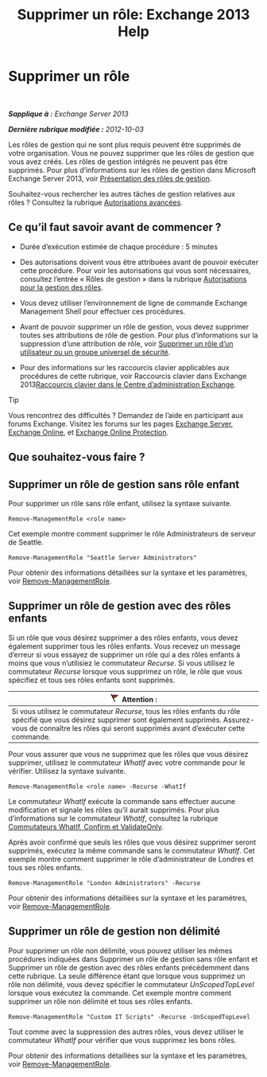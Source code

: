 ﻿---
title: 'Supprimer un rôle: Exchange 2013 Help'
TOCTitle: Supprimer un rôle
ms:assetid: 2fb6f453-f37a-4636-8353-3f9927f81298
ms:mtpsurl: https://technet.microsoft.com/fr-fr/library/Dd335178(v=EXCHG.150)
ms:contentKeyID: 50477801
ms.date: 04/24/2018
mtps_version: v=EXCHG.150
ms.translationtype: HT
---

# Supprimer un rôle

 

_**Sapplique à :** Exchange Server 2013_

_**Dernière rubrique modifiée :** 2012-10-03_

Les rôles de gestion qui ne sont plus requis peuvent être supprimés de votre organisation. Vous ne pouvez supprimer que les rôles de gestion que vous avez créés. Les rôles de gestion intégrés ne peuvent pas être supprimés. Pour plus d’informations sur les rôles de gestion dans Microsoft Exchange Server 2013, voir [Présentation des rôles de gestion](understanding-management-roles-exchange-2013-help.md).

Souhaitez-vous rechercher les autres tâches de gestion relatives aux rôles ? Consultez la rubrique [Autorisations avancées](advanced-permissions-exchange-2013-help.md).

## Ce qu’il faut savoir avant de commencer ?

  - Durée d’exécution estimée de chaque procédure : 5 minutes

  - Des autorisations doivent vous être attribuées avant de pouvoir exécuter cette procédure. Pour voir les autorisations qui vous sont nécessaires, consultez l’entrée « Rôles de gestion » dans la rubrique [Autorisations pour la gestion des rôles](role-management-permissions-exchange-2013-help.md).

  - Vous devez utiliser l’environnement de ligne de commande Exchange Management Shell pour effectuer ces procédures.

  - Avant de pouvoir supprimer un rôle de gestion, vous devez supprimer toutes ses attributions de rôle de gestion. Pour plus d’informations sur la suppression d’une attribution de rôle, voir [Supprimer un rôle d’un utilisateur ou un groupe universel de sécurité](remove-a-role-from-a-user-or-usg-exchange-2013-help.md).

  - Pour des informations sur les raccourcis clavier applicables aux procédures de cette rubrique, voir Raccourcis clavier dans Exchange 2013[Raccourcis clavier dans le Centre d’administration Exchange](keyboard-shortcuts-in-the-exchange-admin-center-exchange-online-protection-help.md).

> [!TIP]
> Vous rencontrez des difficultés ? Demandez de l’aide en participant aux forums Exchange. Visitez les forums sur les pages <a href="https://go.microsoft.com/fwlink/p/?linkid=60612">Exchange Server</a>, <a href="https://go.microsoft.com/fwlink/p/?linkid=267542">Exchange Online</a>, et <a href="https://go.microsoft.com/fwlink/p/?linkid=285351">Exchange Online Protection</a>.


## Que souhaitez-vous faire ?

## Supprimer un rôle de gestion sans rôle enfant

Pour supprimer un rôle sans rôle enfant, utilisez la syntaxe suivante.

    Remove-ManagementRole <role name>

Cet exemple montre comment supprimer le rôle Administrateurs de serveur de Seattle.

    Remove-ManagementRole "Seattle Server Administrators"

Pour obtenir des informations détaillées sur la syntaxe et les paramètres, voir [Remove-ManagementRole](https://technet.microsoft.com/fr-fr/library/dd351170\(v=exchg.150\)).

## Supprimer un rôle de gestion avec des rôles enfants

Si un rôle que vous désirez supprimer a des rôles enfants, vous devez également supprimer tous les rôles enfants. Vous recevez un message d’erreur si vous essayez de supprimer un rôle qui a des rôles enfants à moins que vous n’utilisiez le commutateur *Recurse*. Si vous utilisez le commutateur *Recurse* lorsque vous supprimez un rôle, le rôle que vous spécifiez et tous ses rôles enfants sont supprimés.

<table>
<thead>
<tr class="header">
<th><img src="images/JJ673034.Caution(EXCHG.150).gif" title="Attention" alt="Attention" />Attention :</th>
</tr>
</thead>
<tbody>
<tr class="odd">
<td>Si vous utilisez le commutateur <em>Recurse</em>, tous les rôles enfants du rôle spécifié que vous désirez supprimer sont également supprimés. Assurez-vous de connaître les rôles qui seront supprimés avant d’exécuter cette commande.</td>
</tr>
</tbody>
</table>


Pour vous assurer que vous ne supprimez que les rôles que vous désirez supprimer, utilisez le commutateur *WhatIf* avec votre commande pour le vérifier. Utilisez la syntaxe suivante.

    Remove-ManagementRole <role name> -Recurse -WhatIf

Le commutateur *WhatIf* exécute la commande sans effectuer aucune modification et signale les rôles qu’il aurait supprimés. Pour plus d’informations sur le commutateur *WhatIf*, consultez la rubrique [Commutateurs WhatIf, Confirm et ValidateOnly](whatif-confirm-and-validateonly-switches-exchange-2013-help.md).

Après avoir confirmé que seuls les rôles que vous désirez supprimer seront supprimés, exécutez la même commande sans le commutateur *WhatIf*. Cet exemple montre comment supprimer le rôle d’administrateur de Londres et tous ses rôles enfants.

    Remove-ManagementRole "London Administrators" -Recurse

Pour obtenir des informations détaillées sur la syntaxe et les paramètres, voir [Remove-ManagementRole](https://technet.microsoft.com/fr-fr/library/dd351170\(v=exchg.150\)).

## Supprimer un rôle de gestion non délimité

Pour supprimer un rôle non délimité, vous pouvez utiliser les mêmes procédures indiquées dans Supprimer un rôle de gestion sans rôle enfant et Supprimer un rôle de gestion avec des rôles enfants précédemment dans cette rubrique. La seule différence étant que lorsque vous supprimez un rôle non délimité, vous devez spécifier le commutateur *UnScopedTopLevel* lorsque vous exécutez la commande. Cet exemple montre comment supprimer un rôle non délimité et tous ses rôles enfants.

    Remove-ManagementRole "Custom IT Scripts" -Recurse -UnScopedTopLevel

Tout comme avec la suppression des autres rôles, vous devez utiliser le commutateur *WhatIf* pour vérifier que vous supprimez les bons rôles.

Pour obtenir des informations détaillées sur la syntaxe et les paramètres, voir [Remove-ManagementRole](https://technet.microsoft.com/fr-fr/library/dd351170\(v=exchg.150\)).


